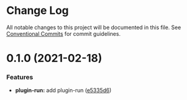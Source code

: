 # Change Log

All notable changes to this project will be documented in this file.
See [Conventional Commits](https://conventionalcommits.org) for commit guidelines.

# 0.1.0 (2021-02-18)

### Features

- **plugin-run:** add plugin-run ([e5335d6](https://github.com/walrusjs/plugins/commit/e5335d69f06ca7af6d0170c5d3f1419a9a287600))
